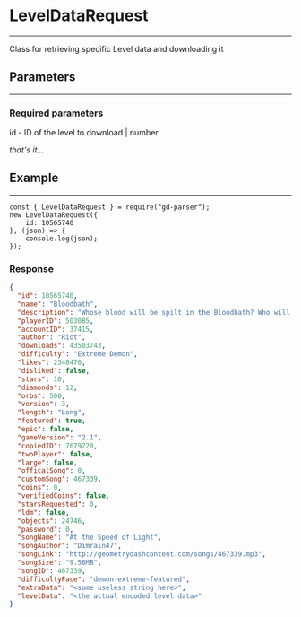 # LevelDataRequest

---
Class for retrieving specific Level data and downloading it

## Parameters

---
### Required parameters
id - ID of the level to download | number

*that's it...*

## Example

---
```JS
const { LevelDataRequest } = require("gd-parser");
new LevelDataRequest({
    id: 10565740
}, (json) => {
    console.log(json);
});
```
### Response
```JSON
{
  "id": 10565740,
  "name": "Bloodbath",
  "description": "Whose blood will be spilt in the Bloodbath? Who will the victors be? How many will survive? Good luck...",
  "playerID": 503085,
  "accountID": 37415,
  "author": "Riot",
  "downloads": 43503743,
  "difficulty": "Extreme Demon",
  "likes": 2348476,
  "disliked": false,
  "stars": 10,
  "diamonds": 12,
  "orbs": 500,
  "version": 3,
  "length": "Long",
  "featured": true,
  "epic": false,
  "gameVersion": "2.1",
  "copiedID": 7679228,
  "twoPlayer": false,
  "large": false,
  "officalSong": 0,
  "customSong": 467339,
  "coins": 0,
  "verifiedCoins": false,
  "starsRequested": 0,
  "ldm": false,
  "objects": 24746,
  "password": 0,
  "songName": "At the Speed of Light",
  "songAuthor": "Dimrain47",
  "songLink": "http://geometrydashcontent.com/songs/467339.mp3",
  "songSize": "9.56MB",
  "songID": 467339,
  "difficultyFace": "demon-extreme-featured",
  "extraData": "<some useless string here>",
  "levelData": "<the actual encoded level data>"
}
```
